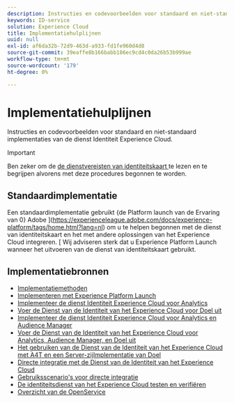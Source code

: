 ```yaml
---
description: Instructies en codevoorbeelden voor standaard en niet-standaard implementaties van de dienst Identiteit Experience Cloud.
keywords: ID-service
solution: Experience Cloud
title: Implementatiehulplijnen
uuid: null
exl-id: af6da32b-72d9-463d-a933-fd1fe960d4d8
source-git-commit: 39eaffe8b166babb186ec9cd4c0da26b53b999ae
workflow-type: tm+mt
source-wordcount: '179'
ht-degree: 0%

---
```


# Implementatiehulplijnen

Instructies en codevoorbeelden voor standaard en niet-standaard implementaties van de dienst Identiteit Experience Cloud.

>[!IMPORTANT]
>
>Ben zeker om de [ de dienstvereisten van identiteitskaart ](../reference/requirements.md) te lezen en te begrijpen alvorens met deze procedures begonnen te worden.

## Standaardimplementatie

Een standaardimplementatie gebruikt {de Platform launch van de Ervaring van 0} Adobe ](https://experienceleague.adobe.com/docs/experience-platform/tags/home.html?lang=nl) om u te helpen begonnen met de dienst van identiteitskaart en het met andere oplossingen van het Experience Cloud integreren. [ Wij adviseren sterk dat u Experience Platform Launch wanneer het uitvoeren van de dienst van identiteitskaart gebruikt.

## Implementatiebronnen

* [Implementatiemethoden](implementation-methods.md)
* [Implementeren met Experience Platform Launch](ecid-implement-with-launch.md)
* [Implementeer de dienst Identiteit Experience Cloud voor Analytics](setup-analytics.md)
* [Voer de Dienst van de Identiteit van het Experience Cloud voor Doel uit](setup-target.md)
* [Implementeer de dienst Identiteit Experience Cloud voor Analytics en Audience Manager](setup-aam-analytics.md)
* [Voer de Dienst van de Identiteit van het Experience Cloud voor Analytics, Audience Manager, en Doel uit](setup-aam-analytics-target.md)
* [Het gebruiken van de Dienst van de Identiteit van het Experience Cloud met A4T en een Server-zijImplementatie van Doel](ecid-a4t-target.md)
* [Directe integratie met de Dienst van de Identiteit van het Experience Cloud](direct-integration.md)
* [Gebruiksscenario&#39;s voor directe integratie](direct-integration-examples.md)
* [De identiteitsdienst van het Experience Cloud testen en verifiëren](test-verify.md)
* [Overzicht van de OpenService](opt-in-service/optin-overview.md)
